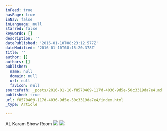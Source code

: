 ```yaml
---
inFeed: true
hasPage: true
inNav: false
inLanguage: null
starred: false
keywords: []
description: ''
datePublished: '2016-01-10T08:23:12.577Z'
dateModified: '2016-01-10T08:15:20.378Z'
title: ''
author: []
authors: []
publisher:
  name: null
  domain: null
  url: null
  favicon: null
sourcePath: _posts/2016-01-10-f8570469-117d-4036-9d5e-50c3319da7e4.md
published: true
url: f8570469-117d-4036-9d5e-50c3319da7e4/index.html
_type: Article

---
```

AL Karam Show Room
![](https://the-grid-user-content.s3-us-west-2.amazonaws.com/1ddf4e92-6b06-469f-8d97-44f5677d2f8e.jpg)
![](https://the-grid-user-content.s3-us-west-2.amazonaws.com/092ba118-2ed5-4003-8544-3587c0705997.jpg)